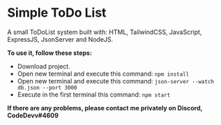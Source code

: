 
# Simple ToDo List

A small ToDoList system built with: HTML, TailwindCSS, JavaScript, ExpressJS, JsonServer and NodeJS.

**To use it, follow these steps:**
- Download project.
- Open new terminal and execute this command:
	`npm install`
- Open new terminal and execute this command:
	`json-server --watch db.json --port 3000`
- Execute in the first terminal this command:
	`npm start`

**If there are any problems, please contact me privately on Discord, CodeDevv#4609**
